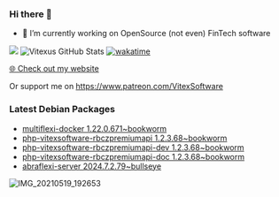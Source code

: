 ### Hi there 👋

- 🔭 I’m currently working on OpenSource  (not even) FinTech software

![](https://komarev.com/ghpvc/?username=Vitexus)
![Vitexus GitHub Stats](https://github-readme-stats.vercel.app/api?username=Vitexus&show_icons=true)
[![wakatime](https://wakatime.com/badge/user/5abba9ca-813e-43ac-9b5f-b1cfdf3dc1c7.svg)](https://wakatime.com/@5abba9ca-813e-43ac-9b5f-b1cfdf3dc1c7)

<p><a href="https://vitexsoftware.cz">🌐 Check out my website</a></p>

Or support me on https://www.patreon.com/VitexSoftware

### Latest Debian Packages
<!-- DEBIAN-PACKAGES-LIST:START -->
- [multiflexi-docker 1.22.0.671~bookworm](https://repo.vitexsoftware.com/package.php?package=multiflexi-docker)
- [php-vitexsoftware-rbczpremiumapi 1.2.3.68~bookworm](https://repo.vitexsoftware.com/package.php?package=php-vitexsoftware-rbczpremiumapi)
- [php-vitexsoftware-rbczpremiumapi-dev 1.2.3.68~bookworm](https://repo.vitexsoftware.com/package.php?package=php-vitexsoftware-rbczpremiumapi-dev)
- [php-vitexsoftware-rbczpremiumapi-doc 1.2.3.68~bookworm](https://repo.vitexsoftware.com/package.php?package=php-vitexsoftware-rbczpremiumapi-doc)
- [abraflexi-server 2024.7.2.79~bullseye](https://repo.vitexsoftware.com/package.php?package=abraflexi-server)
<!-- DEBIAN-PACKAGES-LIST:END -->

![IMG_20210519_192653](https://user-images.githubusercontent.com/2621130/120022731-1bd48900-bfed-11eb-90f9-4f88f560b8b7.jpg)

<!--
**Vitexus/Vitexus** is a ✨ _special_ ✨ repository because its `README.md` (this file) appears on your GitHub profile.

Here are some ideas to get you started:

- 🌱 I’m currently learning ...
- 👯 I’m looking to collaborate on ...
- 🤔 I’m looking for help with ...
- 💬 Ask me about ...
- 📫 How to reach me: ...
- 😄 Pronouns: ...
- ⚡ Fun fact: ...
-->


